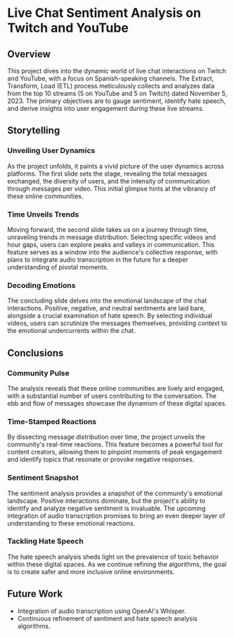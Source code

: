 # Live Chat Sentiment Analysis on Twitch and YouTube

## Overview

This project dives into the dynamic world of live chat interactions on Twitch and YouTube, with a focus on Spanish-speaking channels. The Extract, Transform, Load (ETL) process meticulously collects and analyzes data from the top 10 streams (5 on YouTube and 5 on Twitch) dated November 5, 2023. The primary objectives are to gauge sentiment, identify hate speech, and derive insights into user engagement during these live streams.

## Storytelling

### Unveiling User Dynamics

As the project unfolds, it paints a vivid picture of the user dynamics across platforms. The first slide sets the stage, revealing the total messages exchanged, the diversity of users, and the intensity of communication through messages per video. This initial glimpse hints at the vibrancy of these online communities.

### Time Unveils Trends

Moving forward, the second slide takes us on a journey through time, unraveling trends in message distribution. Selecting specific videos and hour gaps, users can explore peaks and valleys in communication. This feature serves as a window into the audience's collective response, with plans to integrate audio transcription in the future for a deeper understanding of pivotal moments.

### Decoding Emotions

The concluding slide delves into the emotional landscape of the chat interactions. Positive, negative, and neutral sentiments are laid bare, alongside a crucial examination of hate speech. By selecting individual videos, users can scrutinize the messages themselves, providing context to the emotional undercurrents within the chat.

## Conclusions

### Community Pulse

The analysis reveals that these online communities are lively and engaged, with a substantial number of users contributing to the conversation. The ebb and flow of messages showcase the dynamism of these digital spaces.

### Time-Stamped Reactions

By dissecting message distribution over time, the project unveils the community's real-time reactions. This feature becomes a powerful tool for content creators, allowing them to pinpoint moments of peak engagement and identify topics that resonate or provoke negative responses.

### Sentiment Snapshot

The sentiment analysis provides a snapshot of the community's emotional landscape. Positive interactions dominate, but the project's ability to identify and analyze negative sentiment is invaluable. The upcoming integration of audio transcription promises to bring an even deeper layer of understanding to these emotional reactions.

### Tackling Hate Speech

The hate speech analysis sheds light on the prevalence of toxic behavior within these digital spaces. As we continue refining the algorithms, the goal is to create safer and more inclusive online environments.


## Future Work

- Integration of audio transcription using OpenAI's Whisper.
- Continuous refinement of sentiment and hate speech analysis algorithms.